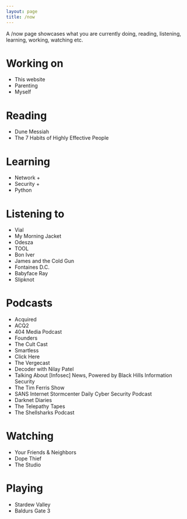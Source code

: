```yaml
---
layout: page
title: /now
---
```


A /now page showcases what you are currently doing, reading, listening, learning, working, watching etc.

# Working on

- This website
- Parenting
- Myself

# Reading

- Dune Messiah 
- The 7 Habits of Highly Effective People

# Learning

- Network +
- Security +
- Python

# Listening to

- Vial
- My Morning Jacket
- Odesza
- TOOL
- Bon Iver
- James and the Cold Gun
- Fontaines D.C.
- Babyface Ray
- Slipknot

# Podcasts

- Acquired
- ACQ2
- 404 Media Podcast
- Founders
- The Cult Cast
- Smartless
- Click Here
- The Vergecast
- Decoder with Nilay Patel
- Talking About [Infosec] News, Powered by Black Hills Information Security
- The Tim Ferris Show
- SANS Internet Stormcenter Daily Cyber Security Podcast
- Darknet Diaries
- The Telepathy Tapes
- The Shellsharks Podcast

# Watching

- Your Friends & Neighbors
- Dope Thief
- The Studio

# Playing

- Stardew Valley
- Baldurs Gate 3
